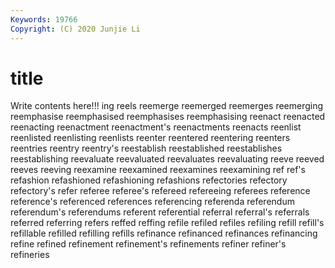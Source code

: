 ```yaml
---
Keywords: 19766
Copyright: (C) 2020 Junjie Li
---
```


# title

Write contents here!!!
ing 
reels 
reemerge 
reemerged
reemerges 
reemerging 
reemphasise 
reemphasised 
reemphasises 
reemphasising 
reenact 
reenacted 
reenacting 
reenactment
reenactment's 
reenactments 
reenacts 
reenlist 
reenlisted 
reenlisting 
reenlists 
reenter 
reentered 
reentering
reenters 
reentries 
reentry 
reentry's 
reestablish 
reestablished 
reestablishes 
reestablishing 
reevaluate 
reevaluated
reevaluates 
reevaluating 
reeve 
reeved 
reeves 
reeving 
reexamine 
reexamined 
reexamines 
reexamining
ref 
ref's 
refashion 
refashioned 
refashioning 
refashions 
refectories 
refectory 
refectory's 
refer
referee 
referee's 
refereed 
refereeing 
referees 
reference 
reference's 
referenced 
references 
referencing
referenda 
referendum 
referendum's 
referendums 
referent 
referential 
referral 
referral's 
referrals 
referred
referring 
refers 
reffed 
reffing 
refile 
refiled 
refiles 
refiling 
refill 
refill's
refillable 
refilled 
refilling 
refills 
refinance 
refinanced 
refinances 
refinancing 
refine 
refined
refinement 
refinement's 
refinements 
refiner 
refiner's 
refineries 
